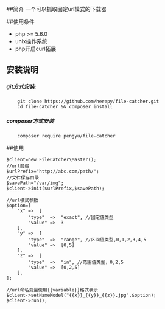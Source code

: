 ##简介
一个可以抓取固定url模式的下载器

##使用条件
* php >= 5.6.0
* unix操作系统
* php开启curl拓展

## 安装说明

##### git方式安装:
```git
    git clone https://github.com/herepy/file-catcher.git
    cd file-catcher && composer install
```
##### composer方式安装
```comopser
    composer require pengyu/file-catcher
```

##使用
```
$client=new FileCatcher\Master();
//url前缀
$urlPrefix="http://abc.com/path/";
//文件保存目录
$savePath="/var/img";
$client->init($urlPrefix,$savePath);

//url模式参数
$option=[
    "x" =>  [
        "type"  =>  "exact", //固定值类型
        "value" =>  3
    ],
    "y" =>  [
        "type"  =>  "range", //区间值类型,0,1,2,3,4,5
        "value" =>  [0,5]
    ],
    "z" =>  [
        "type"  =>  "in", //范围值类型，0,2,5
        "value" =>  [0,2,5]
    ],
];

//url命名变量使用{{variable}}格式表示
$client->setNameModel("{{x}}_{{y}}_{{z}}.jpg",$option);
$client->run();
```
